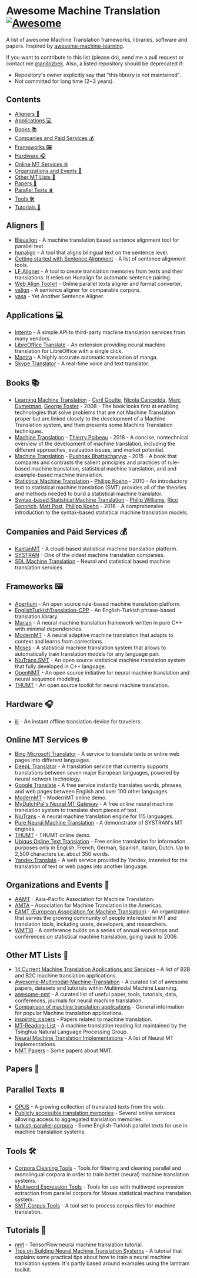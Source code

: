 # Awesome Machine Translation [![Awesome](https://awesome.re/badge-flat.svg)](https://awesome.re)
A list of awesome Machine Translation frameworks, libraries, software and papers. Inspired by [awesome-machine-learning](https://github.com/josephmisiti/awesome-machine-learning).

If you want to contribute to this list (please do), send me a pull request or contact me [@anilozbek](https://twitter.com/anilozbek). Also, a listed repository should be deprecated if:

- Repository's owner explicitly say that "this library is not maintained".
- Not committed for long time (2~3 years).

## Contents
- [Aligners 🌌](#aligners-)
- [Applications 💻](#applications-)
- [Books 📚](#books-)
- [Companies and Paid Services 💰](#companies-and-paid-services-)
- [Frameworks 🖼](#frameworks-)
- [Hardware 🎧](#hardware-)
- [Online MT Services 🌐](#online-mt-services-)
- [Organizations and Events 🎉](#organizations-and-events-)
- [Other MT Lists 📝](#other-mt-lists-)
- [Papers 📄](#papers-)
- [Parallel Texts ⏸️](#parallel-texts-️)
- [Tools 🛠](#tools-)
- [Tutorials 🎒](#tutorials-)

## Aligners 🌌
- [Bleualign](https://github.com/rsennrich/Bleualign) - A machine translation based sentence alignment tool for parallel text.
- [hunalign](http://mokk.bme.hu/resources/hunalign/) - A tool that aligns bilingual text on the sentence level. 
- [Getting started with Sentence Alignment](https://textprocessing.org/getting-started-with-sentence-alignment) - A list of sentence alignment tools.
- [LF Aligner](https://sourceforge.net/projects/aligner/) - A tool to create translation memories from texts and their translations. It relies on Hunalign for automatic sentence pairing.
- [Web Align Toolkit](http://phraseotext.univ-grenoble-alpes.fr/webAlignToolkit/) - Online parallel texts aligner and format converter.
- [yalign](https://github.com/machinalis/yalign) - A sentence aligner for comparable corpora.
- [yasa](http://rali.iro.umontreal.ca/rali/?q=en/yasa) - Yet Another Sentence Aligner.

## Applications 💻
- [Intento](https://inten.to/api-platform/ai/text/translate) - A simple API to third-party machine translation services from many vendors.
- [LibreOffice Translate](https://github.com/lernapparat/lotranslate) - An extension providing neural machine translation for LibreOffice with a single click.
- [Mantra](https://mntr.jp/) - A highly accurate automatic translation of manga.
- [Skype Translator](https://www.skype.com/en/features/skype-translator/) - A real-time voice and text translator.

## Books 📚
- [Learning Machine Translation](https://www.amazon.com/Learning-Machine-Translation-Information-Processing/dp/0262072971) - [Cyril Goutte](https://sites.google.com/site/cyrilgoutte/), [Nicola Cancedda](https://dblp.uni-trier.de/pers/hd/c/Cancedda:Nicola), [Marc Dymetman](http://www.europe.naverlabs.com/NAVER-LABS-Europe/People/Marc-Dymetman), [George Foster](http://www-labs.iro.umontreal.ca/~foster/) - 2008 - The book looks first at enabling technologies that solve problems that are not Machine Translation proper but are linked closely to the development of a Machine Translation system, and then presents some Machine Translation techniques.
- [Machine Translation](https://www.amazon.com/Machine-Translation-Press-Essential-Knowledge/dp/B07B697ZZF/) - [Thierry Poibeau](http://lattice.cnrs.fr/Thierry-Poibeau) - 2018 - A concise, nontechnical overview of the development of machine translation, including the different approaches, evaluation issues, and market potential.
- [Machine Translation](https://www.amazon.com/Machine-Translation-Pushpak-Bhattacharyya/dp/1439897182/) - [Pushpak Bhattacharyya](https://www.cse.iitb.ac.in/~pb/) - 2015 - A book that compares and contrasts the salient principles and practices of rule-based machine translation, statistical machine translation, and and example-based machine translation.
- [Statistical Machine Translation](https://www.amazon.com/Statistical-Machine-Translation-Philipp-Koehn/dp/0521874157) - [Philipp Koehn](https://github.com/phikoehn) - 2010 - An introductory text to statistical machine translation (SMT) provides all of the theories and methods needed to build a statistical machine translator.
- [Syntax-based Statistical Machine Translation](https://www.amazon.com/Syntax-based-Statistical-Translation-Synthesis-Technologies/dp/1627059008) - [Philip Williams](http://homepages.inf.ed.ac.uk/s0898777/), [Rico Sennrich](http://homepages.inf.ed.ac.uk/rsennric/), [Matt Post](https://mjpost.github.io/), [Philipp Koehn](http://www.cs.jhu.edu/~phi/) - 2016 - A comprehensive introduction to the syntax-based statistical machine translation models.

## Companies and Paid Services 💰
- [KantanMT](https://www.kantanmt.com/) - A cloud-based statistical machine translation platform.
- [SYSTRAN](http://www.systransoft.com/) - One of the oldest machine translation companies.
- [SDL Machine Translation](https://www.sdl.com/software-and-services/translation-software/machine-translation/) - Neural and statistical based machine translation services.

## Frameworks 🖼
- [Apertium](https://www.apertium.org) - An open source rule-based machine translation platform.
- [EnglishTurkishTranslation-CPP](https://github.com/olcaytaner/EnglishTurkishTranslation-CPP) - An English-Turkish phrase-based translation library.
- [Marian](https://marian-nmt.github.io/) - A neural machine translation framework written in pure C++ with minimal dependencies.
- [ModernMT](https://github.com/ModernMT/MMT) - A neural adaptive machine translation that adapts to context and learns from corrections.
- [Moses](http://www.statmt.org/moses/) - A statistical machine translation system that allows to automatically train translation models for any language pair.
- [NiuTrans.SMT](http://www.niutrans.com/niutrans/NiuTrans.html) - An open source statistical machine translation system that fully developed in C++ language.
- [OpenNMT](http://opennmt.net/) - An open source initiative for neural machine translation and neural sequence modeling.
- [THUMT](http://thumt.thunlp.org/) - An open source toolkit for neural machine translation.

## Hardware 🎧
- [ili](https://iamili.com) - An instant offline translation device for travelers.

## Online MT Services 🌐
- [Bing Microsoft Translator](https://www.bing.com/translator) - A service to translate texts or entire web pages into different languages.
- [DeepL Translator](https://www.deepl.com/translator) - A translation service that currently supports translations between seven major European languages, powered by neural network technology.
- [Google Translate](https://translate.google.com/) - A free service instantly translates words, phrases, and web pages between English and over 100 other languages.
- [ModernMT](https://www.modernmt.eu/translate) - ModernMT online demo.
- [MyDutchPal's Neural MT Gateway](http://www.nmtgateway.com/) - A free online neural machine translation system to translate short pieces of text.
- [NiuTrans](https://niutrans.vip/) - A neural machine translation engine for 115 languages.
- [Pure Neural Machine Translation](https://translate.systran.net/translationTools/) - A demonstrator of SYSTRAN's MT engines.
- [THUMT](http://101.6.5.207:3892/) - THUMT online demo.
- [Ubiqus Online Text Translation](https://www.ubiqus.io/translator) - Free online translation for information purposes only in English, French, German, Spanish, Italian, Dutch. Up to 2,500 characters i.e. about 350 words.
- [Yandex.Translate](https://translate.yandex.com/) - A web service provided by Yandex, intended for the translation of text or web pages into another language.

## Organizations and Events 🎉
- [AAMT](http://www.aamt.info/) - Asia-Pacific Association for Machine Translation.
- [AMTA](https://amtaweb.org/) - Association for Machine Translation in the Americas.
- [EAMT (European Association for Machine Translation)](http://www.eamt.org/) - An organization that serves the growing community of people interested in MT and translation tools, including users, developers, and researchers.
- [WMT18](http://www.statmt.org/wmt18/) - A conference builds on a series of annual workshops and conferences on statistical machine translation, going back to 2006.

## Other MT Lists 📝
- [14 Current Machine Translation Applications and Services](https://emerj.com/ai-sector-overviews/machine-translation-14-current-applications-and-services/) - A list of B2B and B2C machine translation applications.
- [Awesome-Multimodal-Machine-Translation](https://github.com/ZihengZZH/awesome-multimodal-machine-translation) - A curated list of awesome papers, datasets and tutorials within Multimodal Machine Learning.
- [awesome-nmt](https://github.com/sanjibnarzary/awesome-nmt) - A curated list of useful paper, tools, tutorials, data, conferences, journals for neural machine translation.
- [Comparison of machine translation applications](https://en.wikipedia.org/wiki/Comparison_of_machine_translation_applications) - General information for popular Machine translation applications.
- [inspiring_papers](https://github.com/alphadl/inspiring_papers) - Papers related to machine translation.
- [MT-Reading-List](https://github.com/THUNLP-MT/MT-Reading-List) - A machine translation reading list maintained by the Tsinghua Natural Language Processing Group.
- [Neural Machine Translation Implementations](https://github.com/jonsafari/nmt-list) - A list of Neural MT implementations.
- [NMT Papers](https://github.com/yokusama/NMT_Papers) - Some papers about NMT.

## Papers 📄

## Parallel Texts ⏸️
- [OPUS](http://opus.nlpl.eu/) - A growing collection of translated texts from the web.
- [Publicly accessible translation memories](http://wiki.proz.com/wiki/index.php/Publicly_accessible_translation_memories_(TMs)) - Several online services allowing access to aggregated translation memories.
- [turkish-parallel-corpora](https://github.com/maidis/turkish-parallel-corpora) - Some English-Turkish parallel texts for use in machine translation systems.

## Tools 🛠
- [Corpora Cleaning Tools](https://github.com/M4t1ss/parallel-corpora-tools) - Tools for filtering and cleaning parallel and monolingual corpora in order to train better (neural) machine translation systems.
- [Multiword Expression Tools](https://github.com/M4t1ss/MWE-Tools) - Tools for use with multiword expression extraction from parallel corpora for Moses statistical machine translation system.
- [SMT Corpus Tools](https://smt-corpus-tools.readthedocs.io) - A tool set to process corpus files for machine translation.

## Tutorials 🎒
- [nmt](https://github.com/tensorflow/nmt) - TensorFlow neural machine translation tutorial.
- [Tips on Building Neural Machine Translation Systems](https://github.com/neubig/nmt-tips) - A tutorial that explains some practical tips about how to train a neural machine translation system. It's partly based around examples using the lamtram toolkit.

